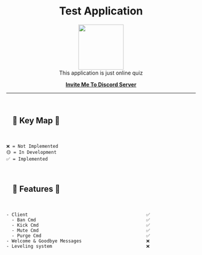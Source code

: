 <h1 align="center">Test Application</h1>
<p align="center">
  <img src="" alt="" width="120px" height="120px"/>
  <br>
  This application is just online quiz
  <br>
</p>

<p align="center">
  <a href="https://discord.com/oauth2/authorize?client_id=706496115310329897&scope=bot&permissions=8"><strong>Invite Me To Discord Server</strong></a>
  <br>
</p>
<hr>
<br>
<h2 style="padding-left: 1rem">🔑 Key Map 🔑</h2>
<br>

```
❌ = Not Implemented
🟡 = In Development
✅ = Implemented
```
<br>
<h2 style="padding-left: 1rem">📒 Features 📒</h2>
<br>

```
- Client                                            ✅
  - Ban Cmd                                         ✅ 
  - Kick Cmd                                        ✅ 
  - Mute Cmd                                        ✅
  - Purge Cmd                                       ✅                                    
- Welcome & Goodbye Messages                        ❌
- Leveling system                                   ❌
